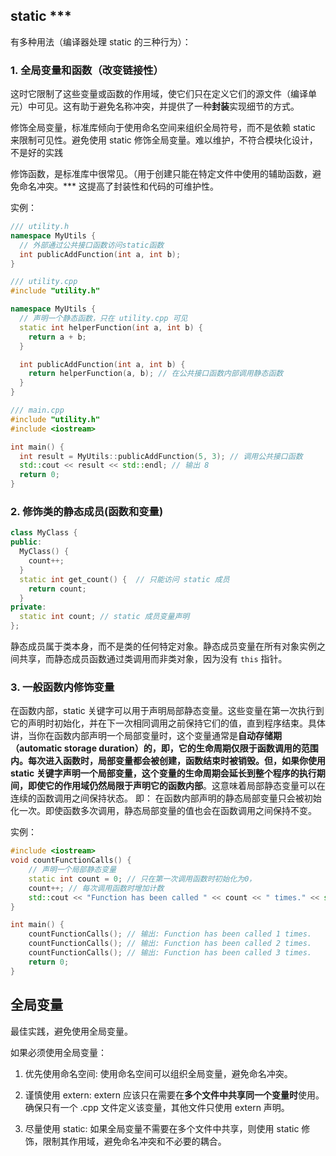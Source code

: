 
## static  ***

有多种用法（编译器处理 static 的三种行为）：

### 1. 全局变量和函数（改变链接性）

这时它限制了这些变量或函数的作用域，使它们只在定义它们的源文件（编译单元）中可见。这有助于避免名称冲突，并提供了一种**封装**实现细节的方式。

修饰全局变量，标准库倾向于使用命名空间来组织全局符号，而不是依赖 static 来限制可见性。避免使用 static 修饰全局变量。难以维护，不符合模块化设计，不是好的实践

修饰函数，是标准库中很常见。（用于创建只能在特定文件中使用的辅助函数，避免命名冲突。*** 这提高了封装性和代码的可维护性。

实例：

~~~cpp
/// utility.h
namespace MyUtils {
  // 外部通过公共接口函数访问static函数
  int publicAddFunction(int a, int b); 
}

/// utility.cpp
#include "utility.h"

namespace MyUtils {
  // 声明一个静态函数，只在 utility.cpp 可见
  static int helperFunction(int a, int b) {
    return a + b;
  }

  int publicAddFunction(int a, int b) {
    return helperFunction(a, b); // 在公共接口函数内部调用静态函数
  }
}

/// main.cpp
#include "utility.h"
#include <iostream>

int main() {
  int result = MyUtils::publicAddFunction(5, 3); // 调用公共接口函数
  std::cout << result << std::endl; // 输出 8
  return 0;
}
~~~


### 2. 修饰类的静态成员(函数和变量)

~~~cpp
class MyClass {
public:
  MyClass() {
    count++;
  }
  static int get_count() {  // 只能访问 static 成员
    return count;
  }
private:
  static int count; // static 成员变量声明
};
~~~

静态成员属于类本身，而不是类的任何特定对象。静态成员变量在所有对象实例之间共享，而静态成员函数通过类调用而非类对象，因为没有 `this` 指针。


### 3. 一般函数内修饰变量

在函数内部，static 关键字可以用于声明局部静态变量。这些变量在第一次执行到它的声明时初始化，并在下一次相同调用之前保持它们的值，直到程序结束。具体讲，当你在函数内部声明一个局部变量时，这个变量通常是**自动存储期（automatic storage duration）**的，即，它的生命周期仅限于函数调用的范围内。**每次进入函数时，局部变量都会被创建，函数结束时被销毁**。但，如果你使用 static 关键字声明一个局部变量，这个变量的**生命周期会延长到整个程序的执行期间，即使它的作用域仍然局限于声明它的函数内部**。这意味着局部静态变量可以在连续的函数调用之间保持状态。 即： 在函数内部声明的静态局部变量只会被初始化一次。即使函数多次调用，静态局部变量的值也会在函数调用之间保持不变。

实例：
~~~cpp
#include <iostream>
void countFunctionCalls() {
    // 声明一个局部静态变量
    static int count = 0; // 只在第一次调用函数时初始化为0，
    count++; // 每次调用函数时增加计数
    std::cout << "Function has been called " << count << " times." << std::endl;
}

int main() {
    countFunctionCalls(); // 输出: Function has been called 1 times.
    countFunctionCalls(); // 输出: Function has been called 2 times.
    countFunctionCalls(); // 输出: Function has been called 3 times.
    return 0;
}
~~~



## 全局变量

最佳实践，避免使用全局变量。

如果必须使用全局变量：

1. 优先使用命名空间: 使用命名空间可以组织全局变量，避免命名冲突。

2. 谨慎使用 extern: extern 应该只在需要在**多个文件中共享同一个变量时**使用。 确保只有一个 .cpp 文件定义该变量，其他文件只使用 extern 声明。

3. 尽量使用 static: 如果全局变量不需要在多个文件中共享，则使用 static 修饰，限制其作用域，避免命名冲突和不必要的耦合。

